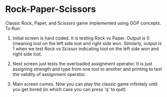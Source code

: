 # Rock-Paper-Scissors
Classic Rock, Paper, and Scissors game implemented using OOP concepts.<br/>
To Run:
1) Initial screen is hard coded. It is testing Rock vs Paper. Output is 0 (meaning tool on the left side lost and right side won. Similarly, output is 1 when we test Rock vs Scissor indicating tool on the left side won and right side lost.

2) Next screen just tests the overloaded assignment operator. It is just assigning strength and type from one tool to another and printing to test the validity of assignment operator.

3) Main screen comes. Now you can play the classic game infinitely until you get bored (in which case you can press 'q' to quit)
